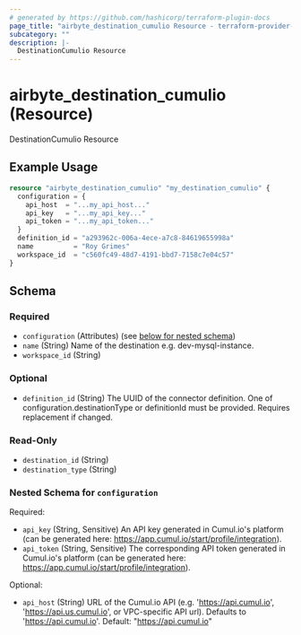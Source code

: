 ```yaml
---
# generated by https://github.com/hashicorp/terraform-plugin-docs
page_title: "airbyte_destination_cumulio Resource - terraform-provider-airbyte"
subcategory: ""
description: |-
  DestinationCumulio Resource
---
```


# airbyte_destination_cumulio (Resource)

DestinationCumulio Resource

## Example Usage

```terraform
resource "airbyte_destination_cumulio" "my_destination_cumulio" {
  configuration = {
    api_host  = "...my_api_host..."
    api_key   = "...my_api_key..."
    api_token = "...my_api_token..."
  }
  definition_id = "a293962c-006a-4ece-a7c8-84619655998a"
  name          = "Roy Grimes"
  workspace_id  = "c560fc49-48d7-4191-bbd7-7158c7e04c57"
}
```

<!-- schema generated by tfplugindocs -->
## Schema

### Required

- `configuration` (Attributes) (see [below for nested schema](#nestedatt--configuration))
- `name` (String) Name of the destination e.g. dev-mysql-instance.
- `workspace_id` (String)

### Optional

- `definition_id` (String) The UUID of the connector definition. One of configuration.destinationType or definitionId must be provided. Requires replacement if changed.

### Read-Only

- `destination_id` (String)
- `destination_type` (String)

<a id="nestedatt--configuration"></a>
### Nested Schema for `configuration`

Required:

- `api_key` (String, Sensitive) An API key generated in Cumul.io's platform (can be generated here: https://app.cumul.io/start/profile/integration).
- `api_token` (String, Sensitive) The corresponding API token generated in Cumul.io's platform (can be generated here: https://app.cumul.io/start/profile/integration).

Optional:

- `api_host` (String) URL of the Cumul.io API (e.g. 'https://api.cumul.io', 'https://api.us.cumul.io', or VPC-specific API url). Defaults to 'https://api.cumul.io'. Default: "https://api.cumul.io"


